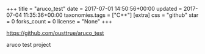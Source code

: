 +++
title = "aruco_test"
date = 2017-07-01 14:50:56+00:00
updated = 2017-07-04 11:35:36+00:00
taxonomies.tags = ["C++"]
[extra]
css = "github"
star = 0
forks_count = 0
license = "None"
+++

<https://github.com/ousttrue/aruco_test>

aruco test project
